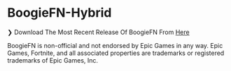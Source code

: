 # BoogieFN-Hybrid

❯ Download The Most Recent Release Of BoogieFN From [Here](https://github.com/BoogieFN/BoogieFN-Hybrid/releases)

BoogieFN is non-official and not endorsed by Epic Games in any way.
Epic Games, Fortnite, and all associated properties are trademarks or registered trademarks of Epic Games, Inc.

